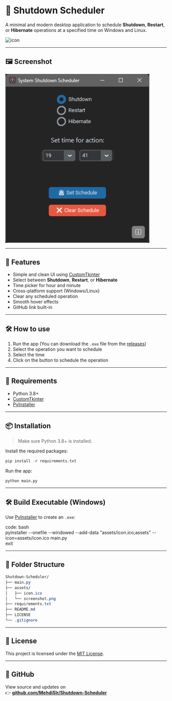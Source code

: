 # 📴 Shutdown Scheduler

A minimal and modern desktop application to schedule **Shutdown**, **Restart**, or **Hibernate** operations at a specified time on Windows and Linux.

<img src="assets/icon.png" width="128" alt="icon">  

---

## 🖼️ Screenshot

<img src="assets/screenshot.png" alt="Shutdown Scheduler UI" width="450"/>

---

## 🚀 Features

- Simple and clean UI using [CustomTkinter](https://github.com/TomSchimansky/CustomTkinter)
- Select between **Shutdown**, **Restart**, or **Hibernate**
- Time picker for hour and minute
- Cross-platform support (Windows/Linux)
- Clear any scheduled operation
- Smooth hover effects
- GitHub link built-in

---

## 🛠 How to use

1. Run the app (You can download the `.exe` file from the [releases](https://github.com/MehdiSlr/Shutdown-Scheduler/releases))
2. Select the operation you want to schedule
3. Select the time
4. Click on the button to schedule the operation

---

## 📝 Requirements

- Python 3.8+
- [CustomTkinter](https://github.com/TomSchimansky/CustomTkinter)
- [PyInstaller](https://pyinstaller.org/)

---


## 📦 Installation

> Make sure Python 3.8+ is installed.

Install the required packages:

```python  
pip install -r requirements.txt  
```

Run the app:

```python  
python main.py  
```

---

## 🛠 Build Executable (Windows)

Use [PyInstaller](https://pyinstaller.org/) to create an `.exe`:

code: bash  
pyinstaller --onefile --windowed --add-data "assets/icon.ico;assets" --icon=assets/icon.ico main.py  
exit

---

## 📁 Folder Structure

```css
Shutdown-Scheduler/
├── main.py
├── assets/ 
│   ├── icon.ico 
│   └── screenshot.png 
├── requirements.txt 
├── README.md
├── LICENSE
└── .gitignore

```
---

## 📝 License

This project is licensed under the [MIT License](LICENSE).

---

## 🔗 GitHub

View source and updates on  
👉 **[github.com/MehdiSlr/Shutdown-Scheduler](https://github.com/MehdiSlr/Shutdown-Scheduler)**

